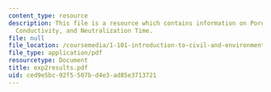```yaml
---
content_type: resource
description: This file is a resource which contains information on Porosity, Hydraulic
  Conductivity, and Neutralization Time.
file: null
file_location: /coursemedia/1-101-introduction-to-civil-and-environmental-engineering-design-i-fall-2006/ced9e5bc92f5507bd4e3ad85e3713721_exp2results.pdf
file_type: application/pdf
resourcetype: Document
title: exp2results.pdf
uid: ced9e5bc-92f5-507b-d4e3-ad85e3713721
---
```

